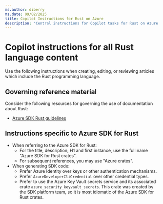 ```yaml
---
ms.author: diberry
ms.date: 09/02/2025
title: Copilot Instructions for Rust on Azure
description: "Central instructions for Copilot tasks for Rust on Azure. References detailed instructions in .github/instructions."
---
```


# Copilot instructions for all Rust language content

Use the following instructions when creating, editing, or reviewing articles which include the Rust programming language.

## Governing reference material

Consider the following resources for governing the use of documentation about Rust:

- [Azure SDK Rust guidelines](https://azure.github.io/azure-sdk/rust_introduction.html)

## Instructions specific to Azure SDK for Rust

- When referring to the Azure SDK for Rust:
    - For the title, description, H1 and first instance, use the full name "Azure SDK for Rust crates". 
    - For subsequent references, you may use "Azure crates".
- When generating SDK code:
    - Prefer Azure Identity over keys or other authentication mechanisms.
    - Prefer `AzureDeveloperCliCredential` over other credential types. 
    - Prefer to use the Azure Key Vault secrets service and its associated crate `azure_security_keyvault_secrets`. This crate was created by the SDK platform team, so it is most idiomatic of the Azure SDK for Rust crates.